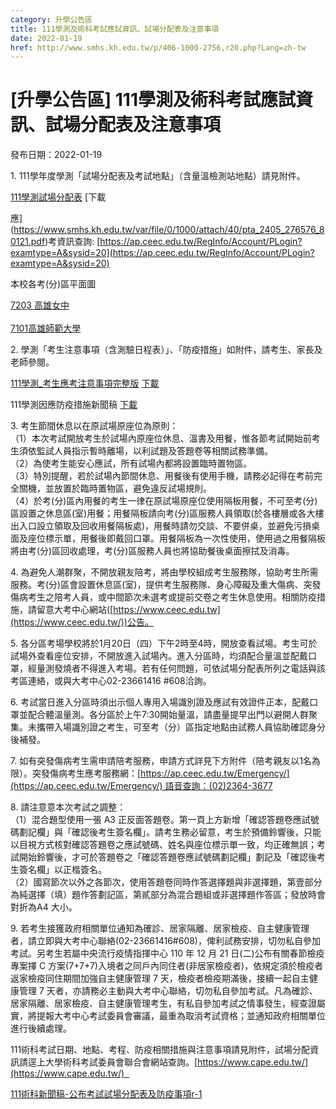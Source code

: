 ```yaml
---
category: 升學公告區
title: 111學測及術科考試應試資訊、試場分配表及注意事項
date: 2022-01-19
href: http://www.smhs.kh.edu.tw/p/406-1000-2756,r20.php?Lang=zh-tw
---
```


# [升學公告區] 111學測及術科考試應試資訊、試場分配表及注意事項

發布日期：2022-01-19

1. 111學年度學測「試場分配表及考試地點」（含量溫檢測站地點）請見附件。

[111學測試場分配表](https://www.chgsh.chc.edu.tw/wp-content/uploads/sites/46/2022/01/111%E5%AD%B8%E6%B8%AC%E8%A9%A6%E5%A0%B4%E5%88%86%E9%85%8D%E8%A1%A8.pdf) [下載  
  
應](https://www.smhs.kh.edu.tw/var/file/0/1000/attach/40/pta_2405_276576_80121.pdf)考資訊查詢: [https://ap.ceec.edu.tw/RegInfo/Account/PLogin?examtype=A&sysid=20](https://ap.ceec.edu.tw/RegInfo/Account/PLogin?examtype=A&sysid=20)  
  
本校各考(分)區平面圖   
  
[7203 高雄女中](https://www.smhs.kh.edu.tw/var/file/0/1000/attach/40/pta_2412_8416534_80603.pdf)  
   
[7101高雄師範大學](https://www.ceec.edu.tw/files/file_pool/1/0M012657287651808746/7101_%E9%AB%98%E5%B8%AB%E5%A4%A7.pdf)  
  
  

2. 學測「考生注意事項（含測驗日程表）」、「防疫措施」如附件，請考生、家長及老師參閱。

[111學測\_考生應考注意事項完整版](https://www.chgsh.chc.edu.tw/wp-content/uploads/sites/46/2022/01/111%E5%AD%B8%E6%B8%AC_%E8%80%83%E7%94%9F%E6%87%89%E8%80%83%E6%B3%A8%E6%84%8F%E4%BA%8B%E9%A0%85%E5%AE%8C%E6%95%B4%E7%89%88.pdf) [下載](https://www.smhs.kh.edu.tw/var/file/0/1000/attach/40/pta_2406_9410665_80122.pdf)

111學測因應防疫措施新聞稿 [下載](https://www.smhs.kh.edu.tw/var/file/0/1000/attach/40/pta_2407_3282803_80122.pdf)

3. 考生節間休息以在原試場原座位為原則：  
（1）本次考試開放考生於試場內原座位休息、溫書及用餐，惟各節考試開始前考生須依監試人員指示暫時離場，以利試題及答題卷等相關試務準備。  
（2）為使考生能安心應試，所有試場內都將設置臨時置物區。  
（3）特別提醒，若於試場內節間休息、用餐後有使用手機，請務必記得在考前完全關機，並放置於臨時置物區，避免違反試場規則。  
（4）於考(分)區內用餐的考生一律在原試場原座位使用隔板用餐，不可至考(分)區設置之休息區(室)用餐；用餐隔板請向考(分)區服務人員領取(於各樓層或各大樓出入口設立領取及回收用餐隔板處)，用餐時請勿交談、不要併桌，並避免污損桌面及座位標示單，用餐後即戴回口罩。用餐隔板為一次性使用，使用過之用餐隔板將由考(分)區回收處理，考(分)區服務人員也將協助餐後桌面擦拭及消毒。

4\. 為避免人潮群聚，不開放親友陪考，將由學校組成考生服務隊，協助考生所需服務。考(分)區會設置休息區(室)，提供考生服務隊、身心障礙及重大傷病、突發傷病考生之陪考人員，或中間節次未選考或提前交卷之考生休息使用。相關防疫措施，請留意大考中心網站([https://www.ceec.edu.tw](https://www.ceec.edu.tw/))公告。

5. 各分區考場學校將於1月20日（四）下午2時至4時，開放查看試場。考生可於試場外查看座位安排，不開放進入試場內。進入分區時，均須配合量溫並配戴口罩，經量測發燒者不得進入考場。若有任何問題，可依試場分配表所列之電話與該考區連絡，或與大考中心02-23661416 #608洽詢。

6. 考試當日進入分區時須出示個人專用入場識別證及應試有效證件正本，配戴口罩並配合體溫量測。各分區於上午7:30開始量溫，請盡量提早出門以避開人群聚集。未攜帶入場識別證之考生，可至考（分）區指定地點由試務人員協助確認身分後補發。

7. 如有突發傷病考生需申請陪考服務，申請方式詳見下方附件（陪考親友以1名為限）。突發傷病考生應考服務網：[https://ap.ceec.edu.tw/Emergency/](https://ap.ceec.edu.tw/Emergency/) 語音查詢：(02)2364-3677

8. 請注意意本次考試之調整：  
（1）混合題型使用一張 A3 正反面答題卷。第一頁上方新增「確認答題卷應試號碼劃記欄」與「確認後考生簽名欄」。請考生務必留意，考生於預備鈴響後，只能以目視方式核對確認答題卷之應試號碼、姓名與座位標示單一致，均正確無誤；考試開始鈴響後，才可於答題卷之「確認答題卷應試號碼劃記欄」劃記及「確認後考生簽名欄」以正楷簽名。  
（2）國寫節次以外之各節次，使用答題卷同時作答選擇題與非選擇題，第壹部分為純選擇（填）題作答劃記區，第貳部分為混合題組或非選擇題作答區；發放時會對折為A4 大小。

9. 若考生接獲政府相關單位通知為確診、居家隔離、居家檢疫、自主健康管理者，請立即與大考中心聯絡(02-23661416#608)，俾利試務安排，切勿私自參加考試。另考生若屬中央流行疫情指揮中心 110 年 12 月 21 日(二)公布有關春節檢疫專案擇 C 方案(7+7+7)入境者之同戶內同住者(非居家檢疫者)，依規定須於檢疫者返家檢疫同住期間加強自主健康管理 7 天，檢疫者檢疫期滿後，接續一起自主健康管理 7 天者，亦請務必主動與大考中心聯絡，切勿私自參加考試。凡為確診、居家隔離、居家檢疫、自主健康管理考生，有私自參加考試之情事發生，經查證屬實，將提報大考中心考試委員會審議，最重為取消考試資格；並通知政府相關單位進行後續處理。

111術科考試日期、地點、考程、防疫相關措施與注意事項請見附件，試場分配資訊請逕上大學術科考試委員會聯合會網站查詢。[https://www.cape.edu.tw/](https://www.cape.edu.tw/)    
  
[111術科新聞稿-公布考試試場分配表及防疫事項r-1](https://www.smhs.kh.edu.tw/var/file/0/1000/attach/40/pta_2408_8105943_80122.pdf)

